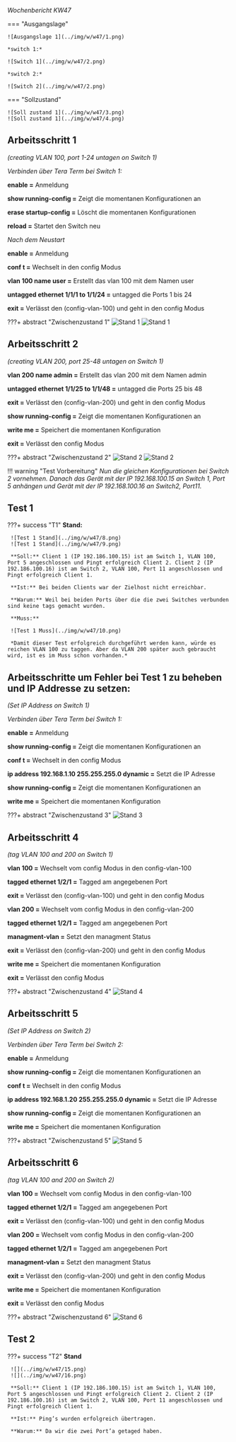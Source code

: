 *Wochenbericht KW47*

=== "Ausgangslage"

    ![Ausgangslage 1](../img/w/w47/1.png)

    *switch 1:*

    ![Switch 1](../img/w/w47/2.png)

    *switch 2:*

    ![Switch 2](../img/w/w47/2.png)

=== "Sollzustand"

    ![Soll zustand 1](../img/w/w47/3.png)
    ![Soll zustand 1](../img/w/w47/4.png)

## **Arbeitsschritt 1**

*(creating VLAN 100, port 1-24 untagen on Switch 1)*

*Verbinden über Tera Term bei Switch 1:*

**enable =** Anmeldung

**show running-config =** Zeigt die momentanen Konfigurationen an

**erase startup-config =** Löscht die momentanen Konfigurationen

**reload =** Startet den Switch neu

*Nach dem Neustart*

**enable =** Anmeldung

**conf t =** Wechselt in den config Modus

**vlan 100 name user =** Erstellt das vlan 100 mit dem Namen user

**untagged ethernet 1/1/1 to 1/1/24 =** untagged die Ports 1 bis 24

**exit =** Verlässt den (config-vlan-100) und geht in den config Modus

???+ abstract "Zwischenzustand 1"
     ![Stand 1](../img/w/w47/5.png)
     ![Stand 1](../img/w/w47/6.png)

## **Arbeitsschritt 2**

*(creating VLAN 200, port 25-48 untagen on Switch 1)*

**vlan 200 name admin =** Erstellt das vlan 200 mit dem Namen admin

**untagged ethernet 1/1/25 to 1/1/48 =** untagged die Ports 25 bis 48

**exit =** Verlässt den (config-vlan-200) und geht in den config Modus


**show running-config =** Zeigt die momentanen Konfigurationen an

**write me =** Speichert die momentanen Konfiguration

**exit =** Verlässt den config Modus

???+ abstract "Zwischenzustand 2"
     ![Stand 2](../img/w/w47/5.png)
     ![Stand 2](../img/w/w47/7.png)

!!! warning "Test Vorbereitung"
    *Nun die gleichen Konfigurationen bei Switch 2 vornehmen. Danach das Gerät mit der IP 192.168.100.15 an Switch 1, Port 5 anhängen und Gerät mit der IP 192.168.100.16 an Switch2, Port11.*

## **Test 1**

???+ success "T1"
     **Stand:**

     ![Test 1 Stand](../img/w/w47/8.png)
     ![Test 1 Stand](../img/w/w47/9.png)

     **Soll:** Client 1 (IP 192.186.100.15) ist am Switch 1, VLAN 100, Port 5 angeschlossen und Pingt erfolgreich Client 2. Client 2 (IP 192.186.100.16) ist am Switch 2, VLAN 100, Port 11 angeschlossen und Pingt erfolgreich Client 1.

     **Ist:** Bei beiden Clients war der Zielhost nicht erreichbar.

     **Warum:** Weil bei beiden Ports über die die zwei Switches verbunden sind keine tags gemacht wurden.

     **Muss:**

     ![Test 1 Muss](../img/w/w47/10.png)

     *Damit dieser Test erfolgreich durchgeführt werden kann, würde es reichen VLAN 100 zu taggen. Aber da VLAN 200 später auch gebraucht wird, ist es im Muss schon vorhanden.*

## Arbeitsschritte um Fehler bei Test 1 zu beheben und IP Addresse zu setzen:

*(Set IP Address on Switch 1)*
     
*Verbinden über Tera Term bei Switch 1:*

**enable =** Anmeldung

**show running-config =** Zeigt die momentanen Konfigurationen an

**conf t =** Wechselt in den config Modus

**ip address 192.168.1.10 255.255.255.0 dynamic =** Setzt die IP Adresse

**show running-config =** Zeigt die momentanen Konfigurationen an

**write me =** Speichert die momentanen Konfiguration

???+ abstract "Zwischenzustand 3"
     ![Stand 3](../img/w/w47/11.png)

## **Arbeitsschritt 4**

*(tag VLAN 100 and 200 on Switch 1)*
     
**vlan 100 =** Wechselt vom config Modus in den config-vlan-100

**tagged ethernet 1/2/1 =** Tagged am angegebenen Port

**exit =** Verlässt den (config-vlan-100) und geht in den config Modus


**vlan 200 =** Wechselt vom config Modus in den config-vlan-200

**tagged ethernet 1/2/1 =** Tagged am angegebenen Port

**managment-vlan =** Setzt den managment Status

**exit =** Verlässt den (config-vlan-200) und geht in den config Modus

**write me =** Speichert die momentanen Konfiguration

**exit =** Verlässt den config Modus

???+ abstract "Zwischenzustand 4"
     ![Stand 4](../img/w/w47/12.png)

## **Arbeitsschritt 5**

*(Set IP Address on Switch 2)*
     
*Verbinden über Tera Term bei Switch 2:*

**enable =** Anmeldung

**show running-config =** Zeigt die momentanen Konfigurationen an

**conf t =** Wechselt in den config Modus

**ip address 192.168.1.20 255.255.255.0 dynamic =** Setzt die IP Adresse

**show running-config =** Zeigt die momentanen Konfigurationen an

**write me =** Speichert die momentanen Konfiguration

???+ abstract "Zwischenzustand 5"
     ![Stand 5](../img/w/w47/13.png)

## **Arbeitsschritt 6**

*(tag VLAN 100 and 200 on Switch 2)*
     
**vlan 100 =** Wechselt vom config Modus in den config-vlan-100

**tagged ethernet 1/2/1 =** Tagged am angegebenen Port

**exit =** Verlässt den (config-vlan-100) und geht in den config Modus


**vlan 200 =** Wechselt vom config Modus in den config-vlan-200

**tagged ethernet 1/2/1 =** Tagged am angegebenen Port

**managment-vlan =** Setzt den managment Status

**exit =** Verlässt den (config-vlan-200) und geht in den config Modus

**write me =** Speichert die momentanen Konfiguration

**exit =** Verlässt den config Modus

???+ abstract "Zwischenzustand 6"
     ![Stand 6](../img/w/w47/14.png)

## **Test 2**

???+ success "T2"
     **Stand**

     ![](../img/w/w47/15.png)
     ![](../img/w/w47/16.png)

     **Soll:** Client 1 (IP 192.186.100.15) ist am Switch 1, VLAN 100, Port 5 angeschlossen und Pingt erfolgreich Client 2. Client 2 (IP 192.186.100.16) ist am Switch 2, VLAN 100, Port 11 angeschlossen und Pingt erfolgreich Client 1.

     **Ist:** Ping’s wurden erfolgreich übertragen.

     **Warum:** Da wir die zwei Port’a getaged haben.
